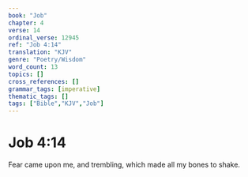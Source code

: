 ```yaml
---
book: "Job"
chapter: 4
verse: 14
ordinal_verse: 12945
ref: "Job 4:14"
translation: "KJV"
genre: "Poetry/Wisdom"
word_count: 13
topics: []
cross_references: []
grammar_tags: [imperative]
thematic_tags: []
tags: ["Bible","KJV","Job"]
---
```


# Job 4:14

Fear came upon me, and trembling, which made all my bones to shake.
